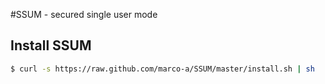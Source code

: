 #SSUM - secured single user mode

## Install SSUM

```bash
$ curl -s https://raw.github.com/marco-a/SSUM/master/install.sh | sh
```